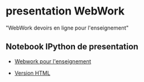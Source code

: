# presentation WebWork

"WebWork devoirs en ligne pour l'enseignement"

Notebook IPython de presentation 
-------------

* [Webwork pour l'enseignement](http://nbviewer.ipython.org/github/mbuffat/WebWork/blob/master/WebWork.ipynb)

* [Version HTML](https://rawgit.com/mbuffat/WebWork/master/WebWork.slides.html)

